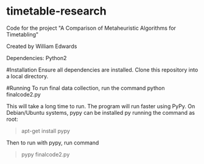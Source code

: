 # timetable-research
Code for the project "A Comparison of Metaheuristic Algorithms for Timetabling"

Created by William Edwards

Dependencies: Python2

#Installation
Ensure all dependencies are installed.  Clone this repository into a local directory.

#Running
To run final data collection, run the command
python finalcode2.py

This will take a long time to run.  The program will run faster using PyPy. On Debian/Ubuntu systems, pypy can be installed py running the command as root:
> apt-get install pypy

Then to run with pypy, run command
> pypy finalcode2.py
